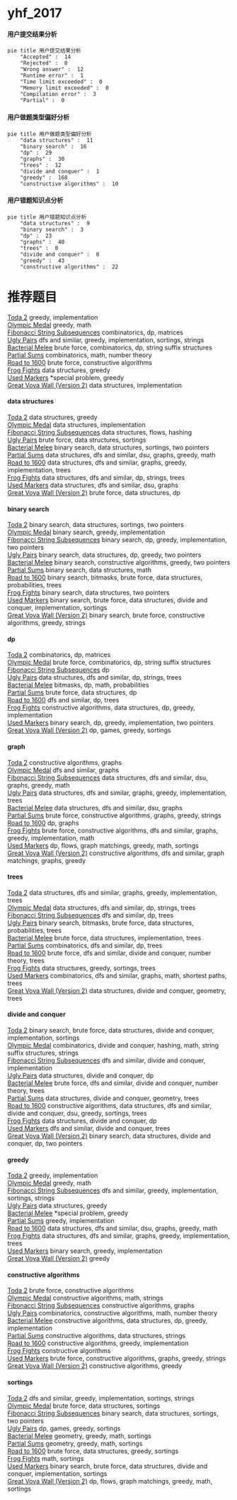 # yhf_2017
<!-- tabs:start -->
#### **用户提交结果分析**

```mermaid
pie title 用户提交结果分析
    "Accepted" :  14
    "Rejected" :  0
    "Wrong answer" :  12
    "Runtime error" :  1
    "Time limit exceeded" :  0
    "Memory limit exceeded" :  0
    "Compilation error" :  3
    "Partial" :  0
```
#### **用户做题类型偏好分析**

```mermaid
pie title 用户做题类型偏好分析
    "data structures" :  11
    "binary search" :  16
    "dp" :  29
    "graphs" :  30
    "trees" :  12
    "divide and conquer" :  1
    "greedy" :  168
    "constructive algorithms" :  10
```
#### **用户错题知识点分析**

```mermaid
pie title 用户错题知识点分析
    "data structures" :  9
    "binary search" :  3
    "dp" :  23
    "graphs" :  40
    "trees" :  0
    "divide and conquer" :  0
    "greedy" :  43
    "constructive algorithms" :  22
```
<!-- tabs:end -->
# 推荐题目
[Toda 2](http://codeforces.com/problemset/problem/730/A)		greedy,
                        implementation		  
[Olympic Medal](http://codeforces.com/problemset/problem/215/B)		greedy,
                        math		  
[Fibonacci String Subsequences](http://codeforces.com/problemset/problem/946/F)		combinatorics,
                        dp,
                        matrices		  
[Ugly Pairs](http://codeforces.com/problemset/problem/1156/B)		dfs and similar,
                        greedy,
                        implementation,
                        sortings,
                        strings		  
[Bacterial Melee](http://codeforces.com/problemset/problem/756/D)		brute force,
                        combinatorics,
                        dp,
                        string suffix structures		  
[Partial Sums](http://codeforces.com/problemset/problem/223/C)		combinatorics,
                        math,
                        number theory		  
[Road to 1600](http://codeforces.com/problemset/problem/1333/E)		brute force,
                        constructive algorithms		  
[Frog Fights](http://codeforces.com/problemset/problem/625/E)		data structures,
                        greedy		  
[Used Markers](http://codeforces.com/problemset/problem/1431/D)		*special problem,
                        greedy		  
[Great Vova Wall (Version 2)](http://codeforces.com/problemset/problem/1092/D2)		data structures,
                        implementation		  
<!-- tabs:start -->
#### **data structures**
[Toda 2](http://codeforces.com/problemset/problem/625/E)		data structures,
                        greedy		  
[Olympic Medal](http://codeforces.com/problemset/problem/1092/D2)		data structures,
                        implementation		  
[Fibonacci String Subsequences](http://codeforces.com/problemset/problem/877/F)		data structures,
                        flows,
                        hashing		  
[Ugly Pairs](http://codeforces.com/problemset/problem/1320/C)		brute force,
                        data structures,
                        sortings		  
[Bacterial Melee](http://codeforces.com/problemset/problem/1324/D)		binary search,
                        data structures,
                        sortings,
                        two pointers		  
[Partial Sums](http://codeforces.com/problemset/problem/1508/C)		data structures,
                        dfs and similar,
                        dsu,
                        graphs,
                        greedy,
                        math		  
[Road to 1600](http://codeforces.com/problemset/problem/1388/D)		data structures,
                        dfs and similar,
                        graphs,
                        greedy,
                        implementation,
                        trees		  
[Frog Fights](http://codeforces.com/problemset/problem/163/E)		data structures,
                        dfs and similar,
                        dp,
                        strings,
                        trees		  
[Used Markers](http://codeforces.com/problemset/problem/1444/C)		data structures,
                        dfs and similar,
                        dsu,
                        graphs		  
[Great Vova Wall (Version 2)](http://codeforces.com/problemset/problem/797/E)		brute force,
                        data structures,
                        dp		  
#### **binary search**
[Toda 2](http://codeforces.com/problemset/problem/1324/D)		binary search,
                        data structures,
                        sortings,
                        two pointers		  
[Olympic Medal](http://codeforces.com/problemset/problem/1323/B)		binary search,
                        greedy,
                        implementation		  
[Fibonacci String Subsequences](http://codeforces.com/problemset/problem/1494/C)		binary search,
                        dp,
                        greedy,
                        implementation,
                        two pointers		  
[Ugly Pairs](http://codeforces.com/problemset/problem/1492/C)		binary search,
                        data structures,
                        dp,
                        greedy,
                        two pointers		  
[Bacterial Melee](http://codeforces.com/problemset/problem/1463/D)		binary search,
                        constructive algorithms,
                        greedy,
                        two pointers		  
[Partial Sums](http://codeforces.com/problemset/problem/1490/G)		binary search,
                        data structures,
                        math		  
[Road to 1600](http://codeforces.com/problemset/problem/1479/D)		binary search,
                        bitmasks,
                        brute force,
                        data structures,
                        probabilities,
                        trees		  
[Frog Fights](http://codeforces.com/problemset/problem/1436/E)		binary search,
                        data structures,
                        two pointers		  
[Used Markers](http://codeforces.com/problemset/problem/1461/D)		binary search,
                        brute force,
                        data structures,
                        divide and conquer,
                        implementation,
                        sortings		  
[Great Vova Wall (Version 2)](http://codeforces.com/problemset/problem/1493/C)		binary search,
                        brute force,
                        constructive algorithms,
                        greedy,
                        strings		  
#### **dp**
[Toda 2](http://codeforces.com/problemset/problem/946/F)		combinatorics,
                        dp,
                        matrices		  
[Olympic Medal](http://codeforces.com/problemset/problem/756/D)		brute force,
                        combinatorics,
                        dp,
                        string suffix structures		  
[Fibonacci String Subsequences](http://codeforces.com/problemset/problem/1007/E)		dp		  
[Ugly Pairs](http://codeforces.com/problemset/problem/163/E)		data structures,
                        dfs and similar,
                        dp,
                        strings,
                        trees		  
[Bacterial Melee](http://codeforces.com/problemset/problem/698/C)		bitmasks,
                        dp,
                        math,
                        probabilities		  
[Partial Sums](http://codeforces.com/problemset/problem/797/E)		brute force,
                        data structures,
                        dp		  
[Road to 1600](http://codeforces.com/problemset/problem/348/E)		dfs and similar,
                        dp,
                        trees		  
[Frog Fights](https://codeforces.com/contest/1480/problem/D2)		constructive algorithms,
                        data structures,
                        dp,
                        greedy,
                        implementation		  
[Used Markers](http://codeforces.com/problemset/problem/1494/C)		binary search,
                        dp,
                        greedy,
                        implementation,
                        two pointers		  
[Great Vova Wall (Version 2)](http://codeforces.com/problemset/problem/1472/D)		dp,
                        games,
                        greedy,
                        sortings		  
#### **graph**
[Toda 2](http://codeforces.com/problemset/problem/623/A)		constructive algorithms,
                        graphs		  
[Olympic Medal](https://codeforces.com/contest/745/problem/C)		dfs and similar,
                        graphs		  
[Fibonacci String Subsequences](http://codeforces.com/problemset/problem/1508/C)		data structures,
                        dfs and similar,
                        dsu,
                        graphs,
                        greedy,
                        math		  
[Ugly Pairs](http://codeforces.com/problemset/problem/1388/D)		data structures,
                        dfs and similar,
                        graphs,
                        greedy,
                        implementation,
                        trees		  
[Bacterial Melee](http://codeforces.com/problemset/problem/1444/C)		data structures,
                        dfs and similar,
                        dsu,
                        graphs		  
[Partial Sums](http://codeforces.com/problemset/problem/1511/D)		brute force,
                        constructive algorithms,
                        graphs,
                        greedy,
                        strings		  
[Road to 1600](http://codeforces.com/problemset/problem/1472/C)		dp,
                        graphs		  
[Frog Fights](http://codeforces.com/problemset/problem/1487/C)		brute force,
                        constructive algorithms,
                        dfs and similar,
                        graphs,
                        greedy,
                        implementation,
                        math		  
[Used Markers](http://codeforces.com/problemset/problem/1437/C)		dp,
                        flows,
                        graph matchings,
                        greedy,
                        math,
                        sortings		  
[Great Vova Wall (Version 2)](http://codeforces.com/problemset/problem/1470/D)		constructive algorithms,
                        dfs and similar,
                        graph matchings,
                        graphs,
                        greedy		  
#### **trees**
[Toda 2](http://codeforces.com/problemset/problem/1388/D)		data structures,
                        dfs and similar,
                        graphs,
                        greedy,
                        implementation,
                        trees		  
[Olympic Medal](http://codeforces.com/problemset/problem/163/E)		data structures,
                        dfs and similar,
                        dp,
                        strings,
                        trees		  
[Fibonacci String Subsequences](http://codeforces.com/problemset/problem/348/E)		dfs and similar,
                        dp,
                        trees		  
[Ugly Pairs](http://codeforces.com/problemset/problem/1479/D)		binary search,
                        bitmasks,
                        brute force,
                        data structures,
                        probabilities,
                        trees		  
[Bacterial Melee](http://codeforces.com/problemset/problem/1511/C)		brute force,
                        data structures,
                        implementation,
                        trees		  
[Partial Sums](http://codeforces.com/problemset/problem/1499/F)		combinatorics,
                        dfs and similar,
                        dp,
                        trees		  
[Road to 1600](http://codeforces.com/problemset/problem/1491/E)		brute force,
                        dfs and similar,
                        divide and conquer,
                        number theory,
                        trees		  
[Frog Fights](http://codeforces.com/problemset/problem/1466/D)		data structures,
                        greedy,
                        sortings,
                        trees		  
[Used Markers](http://codeforces.com/problemset/problem/1495/D)		combinatorics,
                        dfs and similar,
                        graphs,
                        math,
                        shortest paths,
                        trees		  
[Great Vova Wall (Version 2)](http://codeforces.com/problemset/problem/1303/G)		data structures,
                        divide and conquer,
                        geometry,
                        trees		  
#### **divide and conquer**
[Toda 2](http://codeforces.com/problemset/problem/1461/D)		binary search,
                        brute force,
                        data structures,
                        divide and conquer,
                        implementation,
                        sortings		  
[Olympic Medal](http://codeforces.com/problemset/problem/1466/G)		combinatorics,
                        divide and conquer,
                        hashing,
                        math,
                        string suffix structures,
                        strings		  
[Fibonacci String Subsequences](http://codeforces.com/problemset/problem/1490/D)		dfs and similar,
                        divide and conquer,
                        implementation		  
[Ugly Pairs](https://codeforces.com/contest/1483/problem/C)		data structures,
                        divide and conquer,
                        dp		  
[Bacterial Melee](http://codeforces.com/problemset/problem/1491/E)		brute force,
                        dfs and similar,
                        divide and conquer,
                        number theory,
                        trees		  
[Partial Sums](http://codeforces.com/problemset/problem/1303/G)		data structures,
                        divide and conquer,
                        geometry,
                        trees		  
[Road to 1600](http://codeforces.com/problemset/problem/1494/D)		constructive algorithms,
                        data structures,
                        dfs and similar,
                        divide and conquer,
                        dsu,
                        greedy,
                        sortings,
                        trees		  
[Frog Fights](http://codeforces.com/problemset/problem/1482/E)		data structures,
                        divide and conquer,
                        dp		  
[Used Markers](http://codeforces.com/problemset/problem/566/C)		dfs and similar,
                        divide and conquer,
                        trees		  
[Great Vova Wall (Version 2)](http://codeforces.com/problemset/problem/1428/F)		binary search,
                        data structures,
                        divide and conquer,
                        dp,
                        two pointers		  
#### **greedy**
[Toda 2](http://codeforces.com/problemset/problem/730/A)		greedy,
                        implementation		  
[Olympic Medal](http://codeforces.com/problemset/problem/215/B)		greedy,
                        math		  
[Fibonacci String Subsequences](http://codeforces.com/problemset/problem/1156/B)		dfs and similar,
                        greedy,
                        implementation,
                        sortings,
                        strings		  
[Ugly Pairs](http://codeforces.com/problemset/problem/625/E)		data structures,
                        greedy		  
[Bacterial Melee](http://codeforces.com/problemset/problem/1431/D)		*special problem,
                        greedy		  
[Partial Sums](http://codeforces.com/problemset/problem/902/A)		greedy,
                        implementation		  
[Road to 1600](http://codeforces.com/problemset/problem/1508/C)		data structures,
                        dfs and similar,
                        dsu,
                        graphs,
                        greedy,
                        math		  
[Frog Fights](http://codeforces.com/problemset/problem/1388/D)		data structures,
                        dfs and similar,
                        graphs,
                        greedy,
                        implementation,
                        trees		  
[Used Markers](http://codeforces.com/problemset/problem/1323/B)		binary search,
                        greedy,
                        implementation		  
[Great Vova Wall (Version 2)](http://codeforces.com/problemset/problem/1027/C)		greedy		  
#### **constructive algorithms**
[Toda 2](http://codeforces.com/problemset/problem/1333/E)		brute force,
                        constructive algorithms		  
[Olympic Medal](https://codeforces.com/contest/1159/problem/D)		constructive algorithms,
                        math,
                        strings		  
[Fibonacci String Subsequences](http://codeforces.com/problemset/problem/623/A)		constructive algorithms,
                        graphs		  
[Ugly Pairs](http://codeforces.com/problemset/problem/894/B)		combinatorics,
                        constructive algorithms,
                        math,
                        number theory		  
[Bacterial Melee](https://codeforces.com/contest/1480/problem/D2)		constructive algorithms,
                        data structures,
                        dp,
                        greedy,
                        implementation		  
[Partial Sums](https://codeforces.com/contest/1382/problem/C1)		constructive algorithms,
                        data structures,
                        strings		  
[Road to 1600](http://codeforces.com/problemset/problem/883/K)		constructive algorithms,
                        greedy,
                        implementation		  
[Frog Fights](http://codeforces.com/problemset/problem/1425/H)		constructive algorithms		  
[Used Markers](http://codeforces.com/problemset/problem/1511/D)		brute force,
                        constructive algorithms,
                        graphs,
                        greedy,
                        strings		  
[Great Vova Wall (Version 2)](http://codeforces.com/problemset/problem/1493/A)		constructive algorithms,
                        greedy		  
#### **sortings**
[Toda 2](http://codeforces.com/problemset/problem/1156/B)		dfs and similar,
                        greedy,
                        implementation,
                        sortings,
                        strings		  
[Olympic Medal](http://codeforces.com/problemset/problem/1320/C)		brute force,
                        data structures,
                        sortings		  
[Fibonacci String Subsequences](http://codeforces.com/problemset/problem/1324/D)		binary search,
                        data structures,
                        sortings,
                        two pointers		  
[Ugly Pairs](http://codeforces.com/problemset/problem/1472/D)		dp,
                        games,
                        greedy,
                        sortings		  
[Bacterial Melee](https://codeforces.com/contest/1496/problem/C)		geometry,
                        greedy,
                        math,
                        sortings		  
[Partial Sums](http://codeforces.com/problemset/problem/1495/A)		geometry,
                        greedy,
                        math,
                        sortings		  
[Road to 1600](http://codeforces.com/problemset/problem/1497/A)		brute force,
                        data structures,
                        greedy,
                        sortings		  
[Frog Fights](http://codeforces.com/problemset/problem/1427/A)		math,
                        sortings		  
[Used Markers](http://codeforces.com/problemset/problem/1461/D)		binary search,
                        brute force,
                        data structures,
                        divide and conquer,
                        implementation,
                        sortings		  
[Great Vova Wall (Version 2)](http://codeforces.com/problemset/problem/1437/C)		dp,
                        flows,
                        graph matchings,
                        greedy,
                        math,
                        sortings		  
<!-- tabs:end -->
